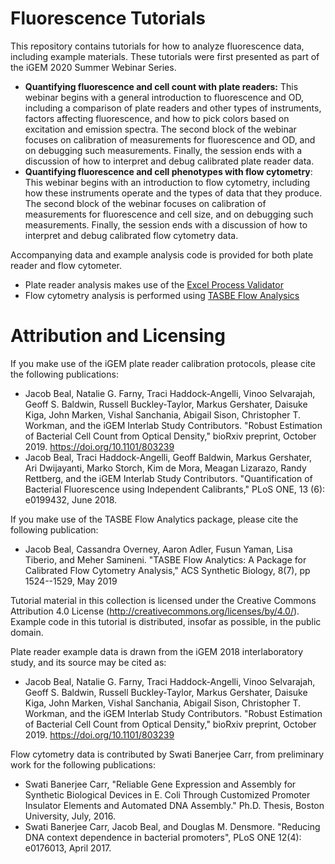 # Fluorescence Tutorials

This repository contains tutorials for how to analyze fluorescence data, including example materials.
These tutorials were first presented as part of the iGEM 2020 Summer Webinar Series.
 - **Quantifying fluorescence and cell count with plate readers:** This webinar begins with a general introduction to fluorescence and OD, including a comparison of plate readers and other types of instruments, factors affecting fluorescence, and how to pick colors based on excitation and emission spectra. The second block of the webinar focuses on calibration of measurements for fluorescence and OD, and on debugging such measurements. Finally, the session ends with a discussion of how to interpret and debug calibrated plate reader data.
 - **Quantifying fluorescence and cell phenotypes with flow cytometry**: This webinar begins with an introduction to flow cytometry, including how these instruments operate and the types of data that they produce. The second block of the webinar focuses on calibration of measurements for fluorescence and cell size, and on debugging such measurements. Finally, the session ends with a discussion of how to interpret and debug calibrated flow cytometry data.

Accompanying data and example analysis code is provided for both plate reader and flow cytometer.
- Plate reader analysis makes use of the [Excel Process Validator](https://github.com/TASBE/Excel_Process_Validator)
- Flow cytometry analysis is performed using [TASBE Flow Analysics](https://github.com/TASBE/TASBEFlowAnalytics)

# Attribution and Licensing

If you make use of the iGEM plate reader calibration protocols, please cite the following publications:

* Jacob Beal, Natalie G. Farny, Traci Haddock-Angelli, Vinoo Selvarajah, Geoff S. Baldwin, Russell Buckley-Taylor, Markus Gershater, Daisuke Kiga, John Marken, Vishal Sanchania, Abigail Sison, Christopher T. Workman, and the iGEM Interlab Study Contributors. "Robust Estimation of Bacterial Cell Count from Optical Density,"
bioRxiv preprint, October 2019. https://doi.org/10.1101/803239
* Jacob Beal, Traci Haddock-Angelli, Geoff Baldwin, Markus Gershater, Ari Dwijayanti, Marko Storch, Kim de Mora, Meagan Lizarazo, Randy Rettberg, and the iGEM Interlab Study Contributors. "Quantification of Bacterial Fluorescence using Independent Calibrants," PLoS ONE, 13 (6): e0199432, June 2018.

If you make use of the TASBE Flow Analytics package, please cite the following publication:

* Jacob Beal, Cassandra Overney, Aaron Adler, Fusun Yaman, Lisa Tiberio, and Meher Samineni. "TASBE Flow Analytics: A Package for Calibrated Flow Cytometry Analysis," ACS Synthetic Biology, 8(7), pp 1524--1529, May 2019

Tutorial material in this collection is licensed under the Creative Commons Attribution 4.0
License (http://creativecommons.org/licenses/by/4.0/).
Example code in this tutorial is distributed, insofar as possible, in the public domain.

Plate reader example data is drawn from the iGEM 2018 interlaboratory study, and its source may be cited as:
- Jacob Beal, Natalie G. Farny, Traci Haddock-Angelli, Vinoo Selvarajah, Geoff S. Baldwin, Russell Buckley-Taylor, Markus Gershater, Daisuke Kiga, John Marken, Vishal Sanchania, Abigail Sison, Christopher T. Workman, and the iGEM Interlab Study Contributors. "Robust Estimation of Bacterial Cell Count from Optical Density,"
bioRxiv preprint, October 2019. https://doi.org/10.1101/803239

Flow cytometry data is contributed by Swati Banerjee Carr, from preliminary work for the following publications:
- Swati Banerjee Carr, "Reliable Gene Expression and Assembly for Synthetic Biological Devices in E. Coli Through Customized Promoter Insulator Elements and Automated DNA Assembly." Ph.D. Thesis, Boston University, July, 2016.
- Swati Banerjee Carr, Jacob Beal, and Douglas M. Densmore. "Reducing DNA context dependence in bacterial promoters", PLoS ONE 12(4): e0176013, April 2017.

